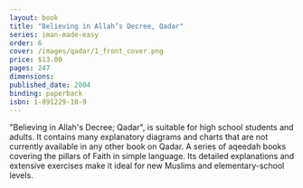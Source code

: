 ```yaml
---
layout: book
title: "Believing in Allah’s Decree, Qadar"
series: iman-made-easy
order: 6
cover: /images/qadar/1_front_cover.png
price: $13.00
pages: 247
dimensions:
published_date: 2004
binding: paperback
isbn: 1-891229-10-9
---
```


"Believing in Allah's Decree; Qadar", is suitable for high school students and adults. It contains many explanatory diagrams and charts that are not currently available in any other book on Qadar. A series of aqeedah books covering the pillars of Faith in simple language. Its detailed explanations and extensive exercises make it ideal for new Muslims and elementary-school levels.

